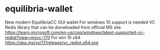 # equilibria-wallet
New modern EquilibriaCC GUI wallet
For windows 10 support is needed VC Redis library that can be donwloaded from official MS site
https://learn.microsoft.com/en-us/cpp/windows/latest-supported-vc-redist?view=msvc-170
For win 10 x64 
https://aka.ms/vs/17/release/vc_redist.x64.exe
